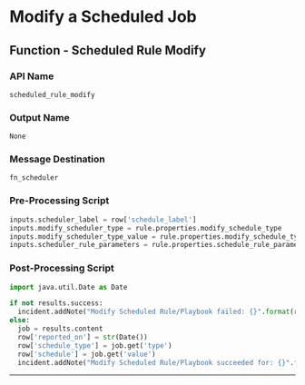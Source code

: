 <!--
    DO NOT MANUALLY EDIT THIS FILE
    THIS FILE IS AUTOMATICALLY GENERATED WITH resilient-sdk codegen
    Generated with resilient-sdk v48.0.4034
-->

# Modify a Scheduled Job

## Function - Scheduled Rule Modify

### API Name
`scheduled_rule_modify`

### Output Name
`None`

### Message Destination
`fn_scheduler`

### Pre-Processing Script
```python
inputs.scheduler_label = row['schedule_label']
inputs.modify_scheduler_type = rule.properties.modify_schedule_type
inputs.modify_scheduler_type_value = rule.properties.modify_schedule_type_value
inputs.scheduler_rule_parameters = rule.properties.schedule_rule_parameters
```

### Post-Processing Script
```python
import java.util.Date as Date

if not results.success:
  incident.addNote("Modify Scheduled Rule/Playbook failed: {}".format(results.reason))
else:
  job = results.content
  row['reported_on'] = str(Date())
  row['schedule_type'] = job.get('type')
  row['schedule'] = job.get('value')
  incident.addNote("Modify Scheduled Rule/Playbook succeeded for: {}".format(job.get('id')))

```

---

